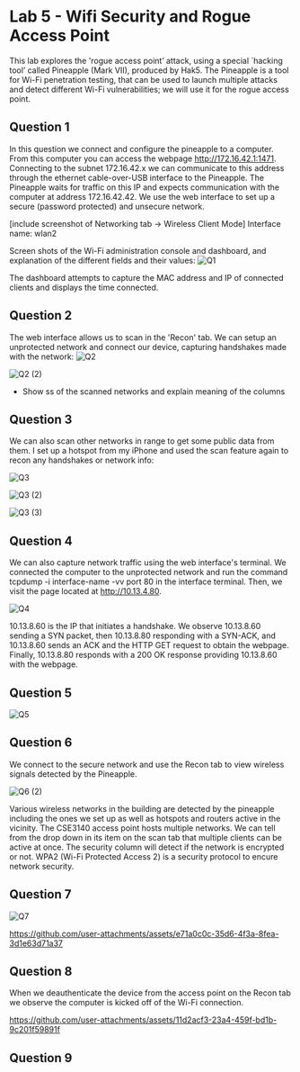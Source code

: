 # Lab 5 - Wifi Security and Rogue Access Point

This lab explores the 'rogue access point’ attack, using a special `hacking tool’ called Pineapple (Mark VII), produced by Hak5. The 
Pineapple is a tool for Wi-Fi penetration testing, that can be used to launch multiple attacks and 
detect different Wi-Fi vulnerabilities; we will use it for the rogue access point. 


## Question 1
In this question we connect and configure the pineapple to a computer. From this computer you can access the webpage http://172.16.42.1:1471. Connecting to the subnet 172.16.42.x we can communicate to this address through the ethernet cable-over-USB interface to the Pineapple. The Pineapple waits for traffic on this IP and expects communication with the computer at address 172.16.42.42. We use the web interface to set up a secure (password protected) and unsecure network.

[include screenshot of Networking tab -> Wireless Client Mode]
Interface name: wlan2

Screen shots of the Wi-Fi administration console and dashboard, and explanation of the different fields and their values:
![Q1](https://github.com/user-attachments/assets/7e570eb2-4e39-45e0-8d4b-b5d24d7d61f2)

The dashboard attempts to capture the MAC address and IP of connected clients and displays the time connected. 


## Question 2
The web interface allows us to scan in the 'Recon' tab. We can setup an unprotected network and connect our device, capturing handshakes made with the network:
![Q2](https://github.com/user-attachments/assets/efaf07b7-d118-4fc7-935f-ce117d40e1b9)

![Q2 (2)](https://github.com/user-attachments/assets/008b925b-23a7-4d40-bfbf-4a86210d87b0)

- Show ss of the scanned networks and explain meaning of the columns


## Question 3
We can also scan other networks in range to get some public data from them. I set up a hotspot from my iPhone and used the scan feature again to recon any handshakes or network info:

![Q3](https://github.com/user-attachments/assets/240147f5-97dc-4a0b-9887-08453bd926b0)

![Q3 (2)](https://github.com/user-attachments/assets/82fa50af-bb7d-4dee-afee-ade9053395e1)

![Q3 (3)](https://github.com/user-attachments/assets/34c3b301-b9d3-4d59-a318-69ee8c9d2e69)


## Question 4
We can also capture network traffic using the web interface's terminal. We connected the computer to the unprotected network and run the command tcpdump -i interface-name -vv port 80 in the interface terminal. Then, we visit the page located at http://10.13.4.80.

![Q4](https://github.com/user-attachments/assets/6f095a09-62fa-468a-8c9c-f424dc897c92)

10.13.8.60 is the IP that initiates a handshake. We observe 10.13.8.60 sending a SYN packet, then 10.13.8.80 responding with a SYN-ACK, and 10.13.8.60 sends an ACK and the HTTP GET request to obtain the webpage. Finally, 10.13.8.80 responds with a 200 OK response providing 10.13.8.60 with the webpage.

## Question 5

![Q5](https://github.com/user-attachments/assets/77c2a922-c181-4298-88e6-23e2684aba0e)


## Question 6
We connect to the secure network and use the Recon tab to view wireless signals detected by the Pineapple.

![Q6 (2)](https://github.com/user-attachments/assets/5ace27ff-0786-41a4-9909-f13dba61a366)

Various wireless networks in the building are detected by the pineapple including the ones we set up as well as hotspots and routers active in the vicinity. The CSE3140 access point hosts multiple networks. We can tell from the drop down in its item on the scan tab that multiple clients can be active at once. The security column will detect if the network is encrypted or not. WPA2 (Wi-Fi Protected Access 2) is a security protocol to encure network security.

## Question 7

![Q7](https://github.com/user-attachments/assets/0365fbef-dcb3-46e1-bd10-89891f8d7d93)


https://github.com/user-attachments/assets/e71a0c0c-35d6-4f3a-8fea-3d1e63d71a37



## Question 8
When we deauthenticate the device from the access point on the Recon tab we observe the computer is kicked off of the Wi-Fi connection.

https://github.com/user-attachments/assets/11d2acf3-23a4-459f-bd1b-9c201f59891f



## Question 9
